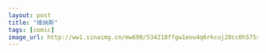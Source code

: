 ```yaml
---
layout: post
title: "维纳斯"
tags: [comic]
image_url: http://ww1.sinaimg.cn/mw690/534218ffgw1eou4q6rkcuj20cc0h575s.jpg
---
```



